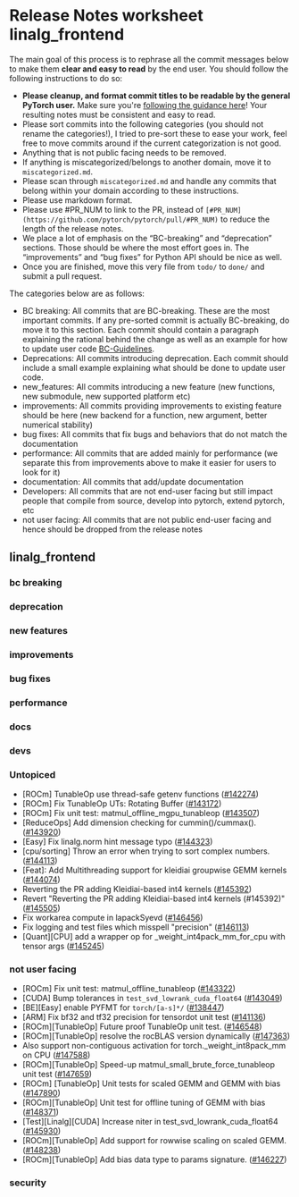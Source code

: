 
# Release Notes worksheet linalg_frontend

The main goal of this process is to rephrase all the commit messages below to make them **clear and easy to read** by the end user. You should follow the following instructions to do so:

* **Please cleanup, and format commit titles to be readable by the general PyTorch user.** Make sure you're [following the guidance here](https://docs.google.com/document/d/14OmgGBr1w6gl1VO47GGGdwrIaUNr92DFhQbY_NEk8mQ/edit)! Your resulting notes must be consistent and easy to read.
* Please sort commits into the following categories (you should not rename the categories!), I tried to pre-sort these to ease your work, feel free to move commits around if the current categorization is not good.
* Anything that is not public facing needs to be removed.
* If anything is miscategorized/belongs to another domain, move it to `miscategorized.md`.
* Please scan through `miscategorized.md` and handle any commits that belong within your domain according to these instructions.
* Please use markdown format.
* Please use #PR_NUM to link to the PR, instead of `[#PR_NUM](https://github.com/pytorch/pytorch/pull/#PR_NUM)` to reduce the length of the release notes.
* We place a lot of emphasis on the “BC-breaking” and “deprecation” sections. Those should be where the most effort goes in. The “improvements” and “bug fixes” for Python API should be nice as well.
* Once you are finished, move this very file from `todo/` to `done/` and submit a pull request.

The categories below are as follows:

* BC breaking: All commits that are BC-breaking. These are the most important commits. If any pre-sorted commit is actually BC-breaking, do move it to this section. Each commit should contain a paragraph explaining the rational behind the change as well as an example for how to update user code [BC-Guidelines](https://docs.google.com/document/d/14OmgGBr1w6gl1VO47GGGdwrIaUNr92DFhQbY_NEk8mQ/edit#heading=h.a9htwgvvec1m).
* Deprecations: All commits introducing deprecation. Each commit should include a small example explaining what should be done to update user code.
* new_features: All commits introducing a new feature (new functions, new submodule, new supported platform etc)
* improvements: All commits providing improvements to existing feature should be here (new backend for a function, new argument, better numerical stability)
* bug fixes: All commits that fix bugs and behaviors that do not match the documentation
* performance: All commits that are added mainly for performance (we separate this from improvements above to make it easier for users to look for it)
* documentation: All commits that add/update documentation
* Developers: All commits that are not end-user facing but still impact people that compile from source, develop into pytorch, extend pytorch, etc
* not user facing: All commits that are not public end-user facing and hence should be dropped from the release notes

## linalg_frontend
### bc breaking
### deprecation
### new features
### improvements
### bug fixes
### performance
### docs
### devs
### Untopiced
- [ROCm] TunableOp use thread-safe getenv functions ([#142274](https://github.com/pytorch/pytorch/pull/142274))
- [ROCm] Fix TunableOp UTs: Rotating Buffer ([#143172](https://github.com/pytorch/pytorch/pull/143172))
- [ROCm] Fix unit test: matmul_offline_mgpu_tunableop ([#143507](https://github.com/pytorch/pytorch/pull/143507))
- [ReduceOps] Add dimension checking for cummin()/cummax(). ([#143920](https://github.com/pytorch/pytorch/pull/143920))
- [Easy] Fix linalg.norm hint message typo ([#144323](https://github.com/pytorch/pytorch/pull/144323))
- [cpu/sorting] Throw an error when trying to sort complex numbers. ([#144113](https://github.com/pytorch/pytorch/pull/144113))
- [Feat]: Add Multithreading support for kleidiai groupwise GEMM kernels ([#144074](https://github.com/pytorch/pytorch/pull/144074))
- Reverting the PR adding Kleidiai-based int4 kernels ([#145392](https://github.com/pytorch/pytorch/pull/145392))
- Revert "Reverting the PR adding Kleidiai-based int4 kernels (#145392)" ([#145505](https://github.com/pytorch/pytorch/pull/145505))
- Fix workarea compute in lapackSyevd ([#146456](https://github.com/pytorch/pytorch/pull/146456))
- Fix logging and test files which misspell "precision" ([#146113](https://github.com/pytorch/pytorch/pull/146113))
- [Quant][CPU] add a wrapper op for _weight_int4pack_mm_for_cpu with tensor args ([#145245](https://github.com/pytorch/pytorch/pull/145245))
### not user facing
- [ROCm] Fix unit test: matmul_offline_tunableop ([#143322](https://github.com/pytorch/pytorch/pull/143322))
- [CUDA] Bump tolerances in `test_svd_lowrank_cuda_float64` ([#143049](https://github.com/pytorch/pytorch/pull/143049))
- [BE][Easy] enable PYFMT for `torch/[a-s]*/` ([#138447](https://github.com/pytorch/pytorch/pull/138447))
- [ARM] Fix bf32 and tf32 precision for tensordot unit test ([#141136](https://github.com/pytorch/pytorch/pull/141136))
- [ROCm][TunableOp] Future proof TunableOp unit test. ([#146548](https://github.com/pytorch/pytorch/pull/146548))
- [ROCm][TunableOp] resolve the rocBLAS version dynamically ([#147363](https://github.com/pytorch/pytorch/pull/147363))
- Also support non-contiguous activation for torch._weight_int8pack_mm on CPU ([#147588](https://github.com/pytorch/pytorch/pull/147588))
- [ROCm][TunableOp] Speed-up matmul_small_brute_force_tunableop unit test ([#147659](https://github.com/pytorch/pytorch/pull/147659))
- [ROCm] [TunableOp] Unit tests for scaled GEMM and GEMM with bias ([#147890](https://github.com/pytorch/pytorch/pull/147890))
- [ROCm][TunableOp] Unit test for offline tuning of GEMM with bias ([#148371](https://github.com/pytorch/pytorch/pull/148371))
- [Test][Linalg][CUDA] Increase niter in test_svd_lowrank_cuda_float64 ([#145930](https://github.com/pytorch/pytorch/pull/145930))
- [ROCm][TunableOp] Add support for rowwise scaling on scaled GEMM. ([#148238](https://github.com/pytorch/pytorch/pull/148238))
- [ROCm][TunableOp] Add bias data type to params signature. ([#146227](https://github.com/pytorch/pytorch/pull/146227))
### security
